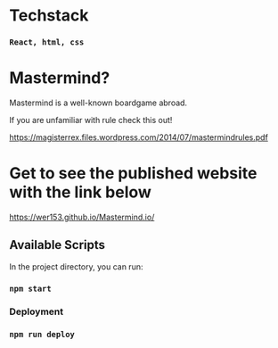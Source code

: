 # Techstack

### `React, html, css`

# Mastermind?

Mastermind is a well-known boardgame abroad.

If you are unfamiliar with rule check this out!

https://magisterrex.files.wordpress.com/2014/07/mastermindrules.pdf

# Get to see the published website with the link below
 
https://wer153.github.io/Mastermind.io/


## Available Scripts

In the project directory, you can run:

### `npm start`


### Deployment

### `npm run deploy`
